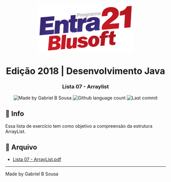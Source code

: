 <div align="center">
  <a href="https://www.entra21.com.br/">
  <img src="../../../../../../resources/images/logo-entra21.png" alt="Programa Entra21" width="300px">
  </a>
  <h1>Edição 2018 | Desenvolvimento Java</h1>
</div>

<h3 align="center">
  Lista 07 - Arraylist
</h3>

<p align="center">
  <img alt="Made by Gabriel B Sousa" src="https://img.shields.io/badge/made%20by-Gabriel%20B%20Sousa-007d99?style=flat-square">

  <img alt="Github language count" src="https://img.shields.io/github/languages/count/gabrielbudke/entra21?color=007d99&style=flat-square">
  
  <img alt="Last commit" src="https://img.shields.io/github/last-commit/gabrielbudke/entra21?color=007d99&style=flat-square">
</p>

## :pushpin: Info

Essa lista de exercício tem como objetivo a compreensão da estrutura ArrayList.

## :open_file_folder: Arquivo

- [Lista 07 - ArrayList.pdf](https://github.com/gabrielbudke/entra21/blob/master/resources/listas/Lista%2007%20-%20ArrayList.pdf)

---
Made by Gabriel B Sousa
